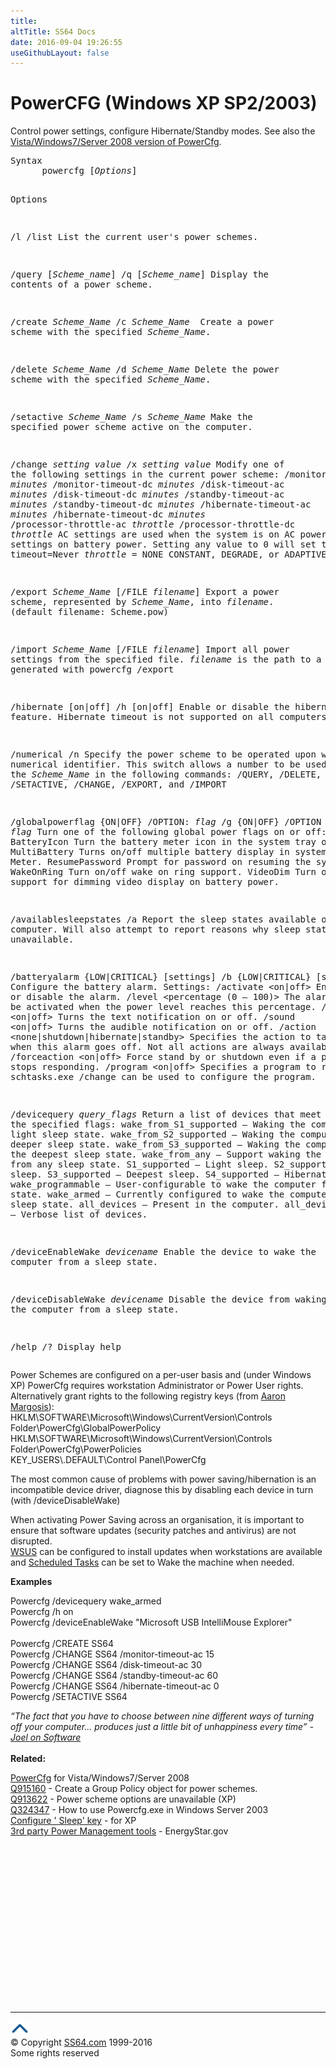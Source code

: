 ```yaml
---
title:
altTitle: SS64 Docs
date: 2016-09-04 19:26:55
useGithubLayout: false
---
```

<!-- #BeginLibraryItem "/Library/head_nt.lbi" --><!-- #EndLibraryItem --><h1>PowerCFG (Windows XP SP2/2003) </h1>
<p>Control power settings,  configure Hibernate/Standby modes. See also the <a href="powercfg.html">Vista/Windows7/Server 2008 version of PowerCfg</a>. </p>
<pre>Syntax
      powercfg [<i>Options</i>]

Options

   /l
   /list
            List the current user's power schemes.

   /query [<i>Scheme_name</i>]
   /q [<i>Scheme_name</i>]
            Display the contents of a power scheme.

   /create <i>Scheme_Name</i>
   /c <i>Scheme_Name
</i>            Create a power scheme with the specified <i>Scheme_Name</i>.

   /delete <i>Scheme_Name</i>
   /d <i>Scheme_Name</i>
            Delete the power scheme with the specified <i>Scheme_Name</i>.

   /setactive <i>Scheme_Name</i>
   /s <i>Scheme_Name</i>
            Make the specified power scheme active on the computer.

   /change <i>setting value</i>
   /x <i>setting value</i>
           Modify one of the following settings in the current power scheme:
              /monitor-timeout-ac <i>minutes</i>
              /monitor-timeout-dc <i>minutes</i>
              /disk-timeout-ac <i>minutes</i>
              /disk-timeout-dc <i>minutes</i>
              /standby-timeout-ac <i>minutes</i>
              /standby-timeout-dc <i>minutes</i>
              /hibernate-timeout-ac <i>minutes</i>
              /hibernate-timeout-dc <i>minutes</i>
              /processor-throttle-ac <i>throttle</i>
              /processor-throttle-dc <i>throttle</i>
            AC settings are used when the system is on AC power. DC settings on battery power.
            Setting any value to 0 will set the timeout=Never 
            <i>throttle </i>= NONE CONSTANT, DEGRADE, or ADAPTIVE.

   /export <i>Scheme_Name </i>[/FILE <i>filename</i>]
            Export a power scheme, represented by <i>Scheme_Name</i>, into <i>filename</i>. (default filename: Scheme.pow)

   /import <i>Scheme_Name </i>[/FILE <i>filename</i>]
            Import all power settings from the specified file.
            <i>filename</i> is the path to a file generated with powercfg /export

   /hibernate [on|off]
   /h [on|off]
            Enable or disable the hibernate feature. Hibernate timeout is not supported on all computers.

   /numerical
   /n
            Specify the power scheme to be operated upon with a numerical identifier.
            This switch allows a number to be used in place of the <i>Scheme_Name</i> in the following
            commands: /QUERY, /DELETE, /SETACTIVE, /CHANGE, /EXPORT, and /IMPORT

   /globalpowerflag {ON|OFF} /OPTION: <i>flag</i>
   /g {ON|OFF} /OPTION <i>flag</i>
            Turn one of the following global power flags on or off:
               BatteryIcon    Turn the battery meter icon in the system tray on/off.
               MultiBattery   Turns on/off multiple battery display in system Power Meter.
               ResumePassword Prompt for password on resuming the system.
               WakeOnRing     Turn on/off wake on ring support.
               VideoDim       Turn on/off support for dimming video display on battery power.
                                         
   /availablesleepstates
   /a
            Report the sleep states available on the computer.
            Will also attempt to report reasons why sleep states are unavailable.

   /batteryalarm {LOW|CRITICAL} [settings]
   /b {LOW|CRITICAL} [settings]
            Configure the battery alarm.
            Settings:
               /activate &lt;on|off&gt;
                   Enable or disable the alarm.
               /level &lt;percentage (0 – 100)&gt;
                   The alarm will be activated when the power level reaches this percentage.
               /text &lt;on|off&gt;
                   Turns the text notification on or off.
               /sound &lt;on|off&gt;
                   Turns the audible notification on or off.
               /action &lt;none|shutdown|hibernate|standby&gt;
                   Specifies the action to take when this alarm goes off.
                   Not all actions are always available.
               /forceaction &lt;on|off&gt;
                   Force stand by or shutdown even if a program stops responding.
               /program &lt;on|off&gt;
                   Specifies a program to run.  schtasks.exe /change can be used to configure the program.
                          
   /devicequery <i>query_flags</i>
            Return a list of devices that meet the specified flags:
               wake_from_S1_supported – Waking the computer from a light sleep state.
               wake_from_S2_supported – Waking the computer from a deeper sleep state.
               wake_from_S3_supported – Waking the computer from the deepest sleep state.
               wake_from_any   – Support waking the computer from any sleep state.
               S1_supported    – Light sleep.
               S2_supported    – Deeper sleep.
               S3_supported    – Deepest sleep.
               S4_supported    – Hibernation.
               wake_programmable – User-configurable to wake the computer from a sleep state.
               wake_armed      – Currently configured to wake the computer from any sleep state.
               all_devices     – Present in the computer.
               all_devices_verbose – Verbose list of devices.

   /deviceEnableWake <i>devicename</i>
            Enable the device to wake the computer from a sleep state.
      
   /deviceDisableWake <i>devicename</i>
            Disable the device from waking the computer from a sleep state.

   /help
   /?
            Display help
</pre>
<p>Power Schemes are configured on a per-user basis and (under Windows XP) PowerCfg requires workstation Administrator or Power User rights. <br>
Alternatively grant rights to the following registry keys (from <a href="http://blogs.msdn.com/b/aaron_margosis/archive/2005/02/09/370263.aspx">Aaron Margosis</a>): <span class="code"><br>
HKLM\SOFTWARE\Microsoft\Windows\CurrentVersion\Controls Folder\PowerCfg\GlobalPowerPolicy<br>
HKLM\SOFTWARE\Microsoft\Windows\CurrentVersion\Controls Folder\PowerCfg\PowerPolicies<br>
KEY_USERS\.DEFAULT\Control Panel\PowerCfg</span></p>
<p>The most common cause of problems with power saving/hibernation is an incompatible device driver, diagnose this by disabling each device in turn (with <span class="code">/deviceDisableWake</span>) </p>
<p>When activating Power Saving across an organisation, it is important to ensure that software updates (security patches and antivirus) are not disrupted.<br>
<a href="http://technet.microsoft.com/en-us/windowsserver/bb332157.aspx">WSUS</a> can be configured to install updates when workstations are available and <a href="schtasks.html">Scheduled Tasks</a> can be set to Wake the machine when needed. </p>
<p><b>Examples</b></p>
<p class="code">Powercfg /devicequery wake_armed<br>
Powercfg /h on<br>
Powercfg /deviceEnableWake "Microsoft USB IntelliMouse Explorer"<br>
<br>
Powercfg /CREATE SS64 <br>
Powercfg /CHANGE SS64 /monitor-timeout-ac 15<br>
Powercfg /CHANGE SS64 /disk-timeout-ac 30<br>
Powercfg /CHANGE SS64 /standby-timeout-ac 60<br>
Powercfg /CHANGE SS64 /hibernate-timeout-ac 0<br>
Powercfg /SETACTIVE SS64 </p>
<p> <span class="quote"><i>“The fact that you have to choose between nine different ways of turning off your computer... produces just a little bit of unhappiness every time” - <a href="http://www.joelonsoftware.com/items/2006/11/21.html">Joel on Software</a></i></span> <br>
<br>
<b> Related:</b></p>
<p><a href="powercfg.html">PowerCfg</a> for  Vista/Windows7/Server 2008<br>
<a href="https://support.microsoft.com/kb/915160">Q915160</a> - Create a Group Policy object for power schemes.<br>
<a href="https://support.microsoft.com/kb/913622">Q913622</a> - Power scheme options are unavailable (XP)<br>
<a href="https://support.microsoft.com/kb/324347">Q324347</a> - How to use Powercfg.exe in Windows Server 2003<br>
<a href="http://ask.metafilter.com/189659/Why-does-powercfg-not-do-what-I-want-in-Windows-7#2740762">Configure ' Sleep' key</a> - for XP
<br>
<a href="http://www.energystar.gov/index.cfm?c=power_mgt.pr_power_mgt_comm_packages">3rd party Power Management tools</a> - EnergyStar.gov</p><!-- #BeginLibraryItem "/Library/foot_nt.lbi" --><p>
<!-- windows300 -->
<ins class="adsbygoogle" style="display:inline-block;width:300px;height:250px" data-ad-client="ca-pub-6140977852749469" data-ad-slot="7649547908"></ins>
<script>
(adsbygoogle = window.adsbygoogle || []).push({});
</script></p>
<hr>
<div id="bl" class="footer"><a href="powercfg-xp.html#"><img src="../images/top.png" width="30" height="22" alt="Back to the Top"></a></div>
<div id="br" class="footer, tagline">© Copyright <a href="http://ss64.com/">SS64.com</a> 1999-2016<br>
Some rights reserved</div><!-- #EndLibraryItem -->

